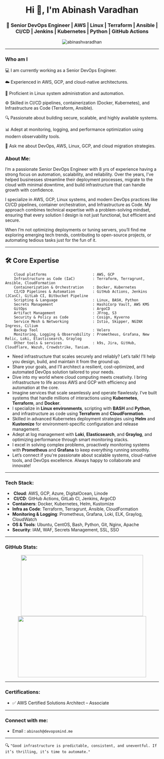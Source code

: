 <h1 align="center">Hi 👋, I'm Abinash Varadhan</h1>
<h3 align="center">🚀 Senior DevOps Engineer | AWS | Linux | Terraform | Ansible | CI/CD | Jenkins | Kubernetes | Python | GitHub Actions</h3>

<p align="center">
  <img src="https://komarev.com/ghpvc/?username=abinashvaradhan&label=Profile%20views&color=0e75b6&style=flat" alt="abinashvaradhan" />
</p>

---

### Who am I

💻 I am currently working as a Senior DevOps Engineer.

☁️ Experienced in AWS, GCP, and cloud-native architectures.

🐧 Proficient in Linux system administration and automation.

⚙️ Skilled in CI/CD pipelines, containerization (Docker, Kubernetes), and Infrastructure as Code (Terraform, Ansible).

🔍 Passionate about building secure, scalable, and highly available systems.

📊 Adept at monitoring, logging, and performance optimization using modern observability tools.

💬 Ask me about DevOps, AWS, Linux, GCP, and cloud migration strategies.

### **About Me:**

I’m a passionate Senior DevOps Engineer with 8 yrs of experience having a strong focus on automation, scalability, and reliability. Over the years, I’ve helped businesses streamline their deployment processes, migrate to the cloud with minimal downtime, and build infrastructure that can handle growth with confidence.

I specialize in AWS, GCP, Linux systems, and modern DevOps practices like CI/CD pipelines, container orchestration, and Infrastructure as Code. My approach combines technical expertise with a problem-solving mindset, ensuring that every solution I design is not just functional, but efficient and secure.

When I’m not optimizing deployments or tuning servers, you’ll find me exploring emerging tech trends, contributing to open-source projects, or automating tedious tasks just for the fun of it.

---

## 🛠️ Core Expertise

```
    Cloud platforms                     : AWS, GCP
    Infrastructure as Code (IaC)        : Terraform, Terragrunt, Ansible, CloudFormation
    Containerization & Orchestration    : Docker, Kubernetes
    CI/CD Pipelines & Automation        : GitHub Actions, Jenkins (JCasC), GitLab CI, Bitbucket Pipeline
    Scripting & Language                : Linux, BASH, Python
    Secrets Management                  : HashiCorp Vault, AWS KMS
    GitOps                              : ArgoCD
    Artifact Management                 : JFrog, S3
    Security & Policy as Code           : Cosign, Kyverno
    Service Mesh & Networking           : Istio, Skipper, NGINX Ingress, Cilium
    Backup Tool                         : Velero
    Monitoring, Logging & Observability : Prometheus, Grafana, New Relic, Loki, Elasticsearch, Graylog
    Other tools & services              : k9s, Jira, GitHub, Cloudflare, Wazuh, Crowdstrike, Tanium.
```

- Need infrastructure that scales securely and reliably? Let’s talk! I’ll help you design, build, and maintain it from the ground up.
- Share your goals, and I’ll architect a resilient, cost-optimized, and automated DevOps solution tailored to your needs.
- Dive into my world where cloud computing meets creativity. I bring infrastructure to life across AWS and GCP with efficiency and automation at the core.
- Imagine services that scale seamlessly and operate flawlessly. I’ve built systems that handle millions of interactions using **Kubernetes**, **Terraform**, and **Docker**.
- I specialize in **Linux environments**, scripting with **BASH** and **Python**, and infrastructure as code using **Terraform** and **CloudFormation**.
- Skilled in advanced Kubernetes deployment strategies using **Helm** and **Kustomize** for environment-specific configuration and release management.
- Adept at log management with **Loki**, **Elasticsearch**, and **Graylog**, and optimizing performance through smart monitoring stacks.
- I excel in solving complex problems, proactively monitoring systems with **Prometheus** and **Grafana** to keep everything running smoothly.
- Let’s connect if you're passionate about scalable systems, cloud-native tools, and DevOps excellence. Always happy to collaborate and innovate!

---

### **Tech Stack:**

- ️ **Cloud**: AWS, GCP, Azure, DigitalOcean, Linode
- ️ **CI/CD**: GitHub Actions, GitLab CI, Jenkins, ArgoCD
- **Containers**: Docker, Kubernetes, Helm, Kustomize
- **Infra as Code**: Terraform, Terragrunt, Ansible, CloudFormation
- **Monitoring & Logging**: Prometheus, Grafana, Loki, ELK, Graylog, CloudWatch
- **OS & Tools**: Ubuntu, CentOS, Bash, Python, Git, Nginx, Apache
- **Security**: IAM, WAF, Secrets Management, SSL, SSO

---

### **GitHub Stats:**

<p align="center">
  <img src="https://github-readme-stats.vercel.app/api?username=yourusername&show_icons=true&theme=radical" width="400px" height="200px" />
  <img src="https://github-readme-streak-stats.herokuapp.com/?user=yourusername&theme=radical" width="420px" height="200px" />
</p>

---

### **Certifications:**

- ✅ AWS Certified Solutions Architect – Associate

---

### **Connect with me:**

- Email : `abinash@devopsmind.me`

---

🔍 `"Good infrastructure is predictable, consistent, and uneventful. If it’s thrilling, it’s time to automate."`
